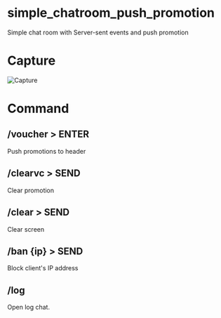 # simple_chatroom_push_promotion
Simple chat room with Server-sent events and push promotion

# Capture
![Capture](https://github.com/NTDGit/simple_chatroom_push_promotion/raw/main/capture.jpeg)

# Command
## /voucher > ENTER
Push promotions to header

## /clearvc > SEND
Clear promotion

## /clear > SEND
Clear screen

## /ban {ip} > SEND
Block client's IP address

## /log
Open log chat.

